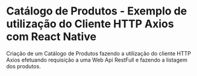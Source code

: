 # Catálogo de Produtos - Exemplo de utilização do Cliente HTTP Axios com React Native

Criação de um Catálogo de Produtos fazendo a utilização do cliente HTTP Axios efetuando requisição a uma Web Api RestFull e fazendo a listagem dos produtos.
